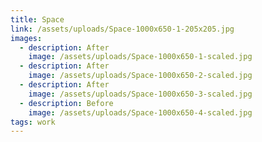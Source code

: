 ```yaml
---
title: Space
link: /assets/uploads/Space-1000x650-1-205x205.jpg
images:
  - description: After
    image: /assets/uploads/Space-1000x650-1-scaled.jpg
  - description: After
    image: /assets/uploads/Space-1000x650-2-scaled.jpg
  - description: After
    image: /assets/uploads/Space-1000x650-3-scaled.jpg
  - description: Before
    image: /assets/uploads/Space-1000x650-4-scaled.jpg
tags: work
---
```


